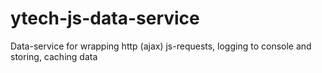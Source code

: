 # ytech-js-data-service
Data-service for wrapping http (ajax) js-requests, logging to console and storing, caching data
